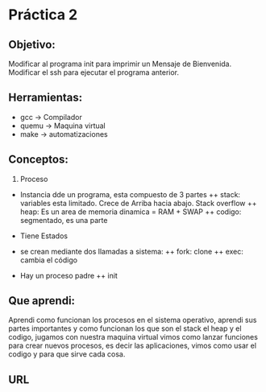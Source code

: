 # Práctica 2

## Objetivo:
Modificar al programa init para imprimir un Mensaje de Bienvenida. 
Modificar el ssh para ejecutar el programa anterior.

## Herramientas:
* gcc -> Compilador 
* quemu -> Maquina virtual
* make -> automatizaciones 

## Conceptos:

1) Proceso
* Instancia dde un programa, esta compuesto de 3 partes 
++ stack: variables esta limitado. Crece de Arriba hacia abajo. Stack overflow
++ heap: Es un area de memoria dinamica = RAM + SWAP 
++ codigo: segmentado, es una parte 

+ Tiene Estados 
+ se crean mediante dos llamadas a sistema:
++ fork: clone
++ exec: cambia el código

+ Hay un proceso padre
++ init
 

## Que aprendi:
Aprendi como funcionan los procesos en el sistema operativo, aprendi sus partes importantes y como funcionan los que son el stack 
el heap y el codigo, jugamos con nuestra maquina virtual vimos como lanzar funciones para crear nuevos procesos, es decir las aplicaciones, vimos como usar el codigo y para que sirve cada cosa.

## URL

